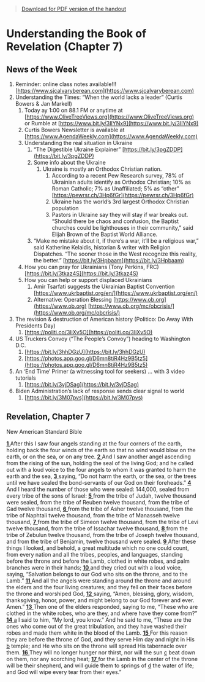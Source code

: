 >[Download for PDF version of the handout](/week022722.pdf)


# Understanding the Book of Revelation (Chapter 7)

## News of the Week

1. Reminder: online class notes available!!! [https://www.sjcalvaryberean.com](https://www.sjcalvaryberean.com)
2. Understanding the Times: “When the world lacks a leader” (Curtis Bowers & Jan Markell)
	1. Today ay 1:00 on 88.1 FM or anytime at [https://www.OliveTreeViews.org](https://www.OliveTreeViews.org)  or Rumble at [https://www.bit.ly/3IlYNx9](https://www.bit.ly/3IlYNx9) 
	2. Curtis Bowers Newsletter is available at [https://www.AgendaWeekly.com](https://www.AgendaWeekly.com) 
	3. Understanding the real situation in Ukraine
		1. “The Digestible Ukraine Explainer” [https://bit.ly/3pgZDDP](https://bit.ly/3pgZDDP) 
		2. Some info about the Ukraine
			1. Ukraine is mostly an Orthodox Christian nation.
				1. According to a recent Pew Research survey, 78% of Ukrainian adults identify as Orthodox Christian; 10% as Roman Catholic; 7% as Unaffiliated; 5% as “other” [https://pewrsr.ch/3Hp6fGr](https://pewrsr.ch/3Hp6fGr) 
				1. Ukraine has the world’s 3rd largest Orthodox Christian population 
				1. Pastors in Ukraine say they will stay if war breaks out. “Should there be chaos and confusion, the Baptist churches could be lighthouses in their community,” said Elijah Brown of the Baptist World Alliance.
		1. “Make no mistake about it, if there’s a war, it’ll be a religious war,” said Katherine Kelaidis, historian & writer with Religion Dispatches. “The sooner those in the West recognize this reality, the better.” [https://bit.ly/3Hpbaam](https://bit.ly/3Hpbaam)
	1. How you can pray for Ukrainians (Tony Perkins, FRC)   [https://bit.ly/3tkaz4S](https://bit.ly/3tkaz4S) 
	1. How you can help or support displaced Ukrainians
		1. Amir Tsarfati suggests the Ukrainian Baptist Convention [https://www.ukrbaptist.org/en/](https://www.ukrbaptist.org/en/)
		1. Alternative: Operation Blessing [https://www.ob.org](https://www.ob.org) [https://www.ob.org/mc/obcrisis/](https://www.ob.org/mc/obcrisis/) 
1. The revision & destruction of American history (Politico: Do Away With Presidents Day)
	1. [https://politi.co/3IiXv5O](https://politi.co/3IiXv5O) 
1. US Truckers Convoy (“The People’s Convoy”) heading to Washington D.C.
	1. [https://bit.ly/3hhDGzU](https://bit.ly/3hhDGzU) 
	1. [https://photos.app.goo.gl/D6mn8tiR4Hz9B5tz5](https://photos.app.goo.gl/D6mn8tiR4Hz9B5tz5)
1. An ‘End Time’ Primer (a witnessing tool for seekers) … with 3 video tutorials
	1. [https://bit.ly/3vjDSag](https://bit.ly/3vjDSag)  
1. Biden Administration’s lack of response sends clear signal to world
	1. [https://bit.ly/3M07pvs](https://bit.ly/3M07pvs)  

## Revelation, Chapter 7
New American Standard Bible

[**1** ](https://biblehub.com/revelation/7-1.htm)After this I saw four angels standing at the four corners of the earth, holding back the four winds of the earth so that no wind would blow on the earth, or on the sea, or on any tree.
[**2** ](https://biblehub.com/revelation/7-2.htm)And I saw another angel ascending from the rising of the sun, holding the seal of the living God; and he called out with a loud voice to the four angels to whom it was granted to harm the earth and the sea,
[**3** ](https://biblehub.com/revelation/7-3.htm)saying, “Do not harm the earth, or the sea, or the trees until we have sealed the bond-servants of our God on their foreheads.”
[**4** ](https://biblehub.com/revelation/7-4.htm)And I heard the number of those who were sealed: 144,000, sealed from every tribe of the sons of Israel:
[**5** ](https://biblehub.com/revelation/7-5.htm)from the tribe of Judah, twelve thousand were sealed, from the tribe of Reuben twelve thousand, from the tribe of Gad twelve thousand,
[**6** ](https://biblehub.com/revelation/7-6.htm)from the tribe of Asher twelve thousand, from the tribe of Naphtali twelve thousand, from the tribe of Manasseh twelve thousand,
[**7** ](https://biblehub.com/revelation/7-7.htm)from the tribe of Simeon twelve thousand, from the tribe of Levi twelve thousand, from the tribe of Issachar twelve thousand,
[**8** ](https://biblehub.com/revelation/7-8.htm)from the tribe of Zebulun twelve thousand, from the tribe of Joseph twelve thousand, and from the tribe of Benjamin, twelve thousand were sealed.
[**9** ](https://biblehub.com/revelation/7-9.htm)After these things I looked, and behold, a great multitude which no one could count, from every nation and all the tribes, peoples, and languages, standing before the throne and before the Lamb, clothed in white robes, and palm branches were in their hands;
[**10** ](https://biblehub.com/revelation/7-10.htm)and they cried out with a loud voice, saying, “Salvation belongs to our God who sits on the throne, and to the Lamb.”
[**11** ](https://biblehub.com/revelation/7-11.htm)And all the angels were standing around the throne and around the elders and the four living creatures; and they fell on their faces before the throne and worshiped God,
[**12** ](https://biblehub.com/revelation/7-12.htm)saying, “Amen, blessing, glory, wisdom, thanksgiving, honor, power, and might belong to our God forever and ever. Amen.”
[**13** ](https://biblehub.com/revelation/7-13.htm)Then one of the elders responded, saying to me, “These who are clothed in the white robes, who are they, and where have they come from?”
[**14** ](https://biblehub.com/revelation/7-14.htm) [a](https://biblehub.com/nasb_/revelation/7.htm#fn) I said to him, “My lord, you know.” And he said to me, “These are the ones who come out of the great tribulation, and they have washed their robes and made them white in the blood of the Lamb.
[**15** ](https://biblehub.com/revelation/7-15.htm)For this reason they are before the throne of God, and they serve Him day and night in His [b](https://biblehub.com/nasb_/revelation/7.htm#fn) temple; and He who sits on the throne will spread His tabernacle over them.
[**16** ](https://biblehub.com/revelation/7-16.htm)They will no longer hunger nor thirst, nor will the sun [c](https://biblehub.com/nasb_/revelation/7.htm#fn) beat down on them, nor any scorching heat;
[**17** ](https://biblehub.com/revelation/7-17.htm)for the Lamb in the center of the throne will be their shepherd, and will guide them to springs of [d](https://biblehub.com/nasb_/revelation/7.htm#fn) the water of life; and God will wipe every tear from their eyes.”

